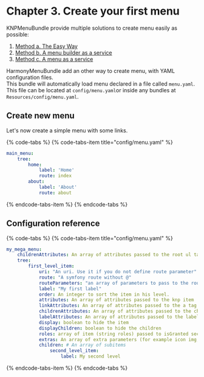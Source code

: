 # Chapter 3. Create your first menu

KNPMenuBundle provide multiple solutions to create menu easily as possible:

1. [Method a. The Easy Way](https://symfony.com/doc/master/bundles/KnpMenuBundle/index.html#method-a-the-easy-way-yay)
2. [Method b. A menu builder as a service](https://symfony.com/doc/master/bundles/KnpMenuBundle/menu_builder_service.html)
3. [Method c. A menu as a service](https://symfony.com/doc/master/bundles/KnpMenuBundle/menu_service.html)

HarmonyMenuBundle add an other way to create menu, with YAML configuration files.  
This bundle will automatically load menu declared in a file called `menu.yaml`.  
This file can be located at `config/menu.yaml`or inside any bundles at `Resources/config/menu.yaml`.

## Create new menu

Let's now create a simple menu with some links.

{% code-tabs %}
{% code-tabs-item title="config/menu.yaml" %}
```yaml
main_menu:
    tree:
        home:
            label: 'Home'
            route: index
        about:
            label: 'About'
            route: about
```
{% endcode-tabs-item %}
{% endcode-tabs %}

## Configuration reference

{% code-tabs %}
{% code-tabs-item title="config/menu.yaml" %}
```yaml
my_mega_menu:
    childrenAttributes: An array of attributes passed to the root ul tag
    tree:
        first_level_item:
            uri: "An uri. Use it if you do not define route parameter"
            route: "A symfony route without @"
            routeParameters: "an array of parameters to pass to the route"
            label: "My first label"
            order: An integer to sort the item in his level.
            attributes: An array of attributes passed to the knp item
            linkAttributes: An array of attributes passed to the a tag
            childrenAttributes: An array of attributes passed to the chidlren block
            labelAttributes: An array of attributes passed to the label tag
            display: boolean to hide the item
            displayChildren: boolean to hide the children
            roles: array of item (string roles) passed to isGranted securityContext method to check if user has rights in menu items
            extras: An array of extra parameters (for example icon img, additional content etc.)
            children: # An array of subitems
                second_level_item:
                    label: My second level
```
{% endcode-tabs-item %}
{% endcode-tabs %}


